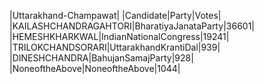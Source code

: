  
|Uttarakhand-Champawat|
|Candidate|Party|Votes|
|KAILASHCHANDRAGAHTORI|BharatiyaJanataParty|36601|
|HEMESHKHARKWAL|IndianNationalCongress|19241|
|TRILOKCHANDSORARI|UttarakhandKrantiDal|939|
|DINESHCHANDRA|BahujanSamajParty|928|
|NoneoftheAbove|NoneoftheAbove|1044|
